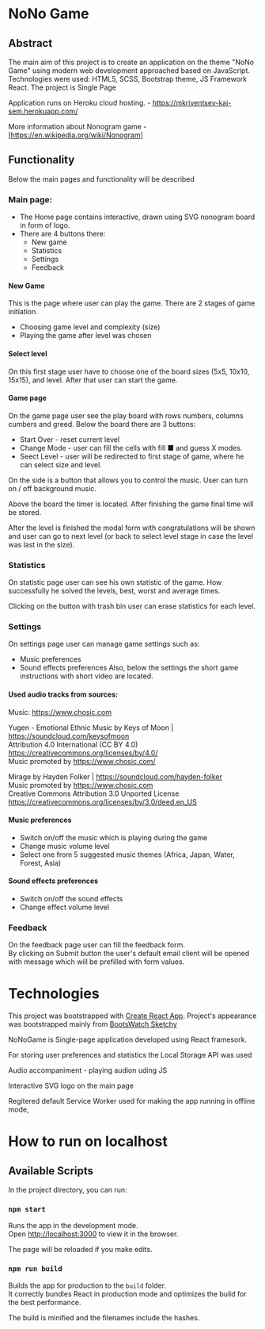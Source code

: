 # NoNo Game

## Abstract
The main aim of this project is to create an application on the theme "NoNo Game" using modern web development approached based on JavaScript. Technologies  were used: HTML5, SCSS, Bootstrap theme, JS Framework React. The project is Single Page 

Application runs on Heroku cloud hosting. - https://mkriventsev-kaj-sem.herokuapp.com/

More information about Nonogram game - [https://en.wikipedia.org/wiki/Nonogram]

## Functionality

Below the main pages and functionality will be described

### Main page:
- The Home page contains interactive, drawn using SVG nonogram board in form of logo.
- There are 4 buttons there:
    - New game
    - Statistics
    - Settings
    - Feedback 

#### New Game
This is the page where user can play the game. There are 2 stages of game initiation.
- Choosing game level and complexity (size)
- Playing the game after level was chosen

#### Select level

On this first stage user have to choose one of the board sizes (5x5, 10x10, 15x15), and level.
After that user can start the game.

#### Game page
On the game page user see the play board with rows numbers, columns cumbers and greed.
Below the board there are 3 buttons:
- Start Over - reset current level
- Change Mode - user can fill the cells with fill ■ and guess X modes.
- Seect Level - user will be redirected to first stage of game, where he can select size and level.

On the side is a button that allows you to control the music. User can turn on / off background music.

Above the board the timer is located. After finishing the game final time will be stored.

After the level is finished the modal form with congratulations will be shown and user can go to next level (or back to select level stage in case the level was last in the size).

### Statistics

On statistic page user can see his own statistic of the game. How successfully he solved the levels, best, worst and average times.

Clicking on the button with trash bin user can erase statistics for each level.


### Settings

On settings page user can manage game settings such as:
- Music preferences
- Sound effects preferences
Also, below the settings the short game instructions with short video are located.

#### Used audio tracks from sources:

Music: https://www.chosic.com 

Yugen - Emotional Ethnic Music by Keys of Moon | https://soundcloud.com/keysofmoon<br />
Attribution 4.0 International (CC BY 4.0)<br />
https://creativecommons.org/licenses/by/4.0/<br />
Music promoted by https://www.chosic.com/ 

Mirage by Hayden Folker | https://soundcloud.com/hayden-folker<br />
Music promoted by https://www.chosic.com<br />
Creative Commons Attribution 3.0 Unported License<br />
https://creativecommons.org/licenses/by/3.0/deed.en_US 

#### Music preferences

- Switch on/off the music which is playing during the game
- Change music volume level
- Select one from 5 suggested music themes (Africa, Japan, Water, Forest, Asia)

#### Sound effects preferences

- Switch on/off the sound effects
- Change effect volume level


### Feedback

On the feedback page user can fill the feedback form. <br />By clicking on Submit button the user's default email client will be opened with message which will be prefilled with form values.



# Technologies

This project was bootstrapped with [Create React App](https://github.com/facebook/create-react-app).
Project's appearance was bootstrapped mainly from [BootsWatch Sketchy](https://bootswatch.com/sketchy/)

NoNoGame is Single-page application developed using React framesork.

For storing user preferences and statistics the Local Storage API was used

Audio accompaniment - playing audion uding JS

Interactive SVG logo on the main page

Regitered default Service Worker used for making the app running in offline mode,


# How to run on localhost

## Available Scripts

In the project directory, you can run:

### `npm start`

Runs the app in the development mode.<br />
Open [http://localhost:3000](http://localhost:3000) to view it in the browser.

The page will be reloaded if you make edits.


### `npm run build`

Builds the app for production to the `build` folder.<br />
It correctly bundles React in production mode and optimizes the build for the best performance.

The build is minified and the filenames include the hashes.<br />
